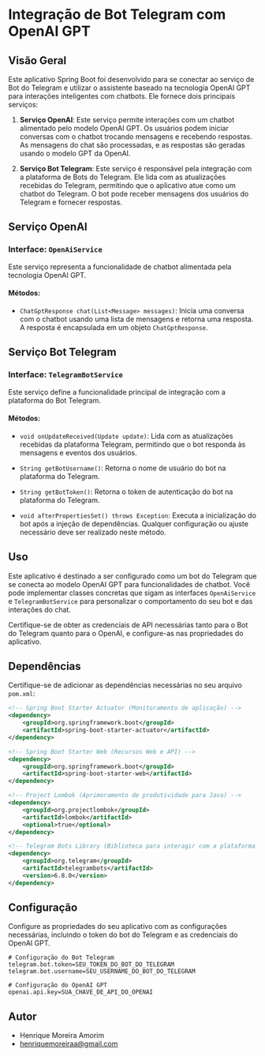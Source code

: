 # Integração de Bot Telegram com OpenAI GPT

## Visão Geral

Este aplicativo Spring Boot foi desenvolvido para se conectar ao serviço de Bot do Telegram e utilizar o assistente baseado na tecnologia OpenAI GPT para interações inteligentes com chatbots. Ele fornece dois principais serviços:

1. **Serviço OpenAI**: Este serviço permite interações com um chatbot alimentado pelo modelo OpenAI GPT. Os usuários podem iniciar conversas com o chatbot trocando mensagens e recebendo respostas. As mensagens do chat são processadas, e as respostas são geradas usando o modelo GPT da OpenAI.

2. **Serviço Bot Telegram**: Este serviço é responsável pela integração com a plataforma de Bots do Telegram. Ele lida com as atualizações recebidas do Telegram, permitindo que o aplicativo atue como um chatbot do Telegram. O bot pode receber mensagens dos usuários do Telegram e fornecer respostas.

## Serviço OpenAI

### Interface: `OpenAiService`

Este serviço representa a funcionalidade de chatbot alimentada pela tecnologia OpenAI GPT.

#### Métodos:

- `ChatGptResponse chat(List<Message> messages)`: Inicia uma conversa com o chatbot usando uma lista de mensagens e retorna uma resposta. A resposta é encapsulada em um objeto `ChatGptResponse`.

## Serviço Bot Telegram

### Interface: `TelegramBotService`

Este serviço define a funcionalidade principal de integração com a plataforma do Bot Telegram.

#### Métodos:

- `void onUpdateReceived(Update update)`: Lida com as atualizações recebidas da plataforma Telegram, permitindo que o bot responda às mensagens e eventos dos usuários.

- `String getBotUsername()`: Retorna o nome de usuário do bot na plataforma do Telegram.

- `String getBotToken()`: Retorna o token de autenticação do bot na plataforma do Telegram.

- `void afterPropertiesSet() throws Exception`: Executa a inicialização do bot após a injeção de dependências. Qualquer configuração ou ajuste necessário deve ser realizado neste método.

## Uso

Este aplicativo é destinado a ser configurado como um bot do Telegram que se conecta ao modelo OpenAI GPT para funcionalidades de chatbot. Você pode implementar classes concretas que sigam as interfaces `OpenAiService` e `TelegramBotService` para personalizar o comportamento do seu bot e das interações do chat.

Certifique-se de obter as credenciais de API necessárias tanto para o Bot do Telegram quanto para o OpenAI, e configure-as nas propriedades do aplicativo.

## Dependências

Certifique-se de adicionar as dependências necessárias no seu arquivo `pom.xml`:

```xml
<!-- Spring Boot Starter Actuator (Monitoramento de aplicação) -->
<dependency>
    <groupId>org.springframework.boot</groupId>
    <artifactId>spring-boot-starter-actuator</artifactId>
</dependency>

<!-- Spring Boot Starter Web (Recursos Web e API) -->
<dependency>
    <groupId>org.springframework.boot</groupId>
    <artifactId>spring-boot-starter-web</artifactId>
</dependency>

<!-- Project Lombok (Aprimoramento de produtividade para Java) -->
<dependency>
    <groupId>org.projectlombok</groupId>
    <artifactId>lombok</artifactId>
    <optional>true</optional>
</dependency>

<!-- Telegram Bots Library (Biblioteca para interagir com a plataforma do Telegram) -->
<dependency>
    <groupId>org.telegram</groupId>
    <artifactId>telegrambots</artifactId>
    <version>6.8.0</version>
</dependency>
```

## Configuração

Configure as propriedades do seu aplicativo com as configurações necessárias, incluindo o token do bot do Telegram e as credenciais do OpenAI GPT.

```properties
# Configuração do Bot Telegram
telegram.bot.token=SEU_TOKEN_DO_BOT_DO_TELEGRAM
telegram.bot.username=SEU_USERNAME_DO_BOT_DO_TELEGRAM

# Configuração do OpenAI GPT
openai.api.key=SUA_CHAVE_DE_API_DO_OPENAI
```

## Autor
* Henrique Moreira Amorim
* henriquemoreiraa@gmail.com

